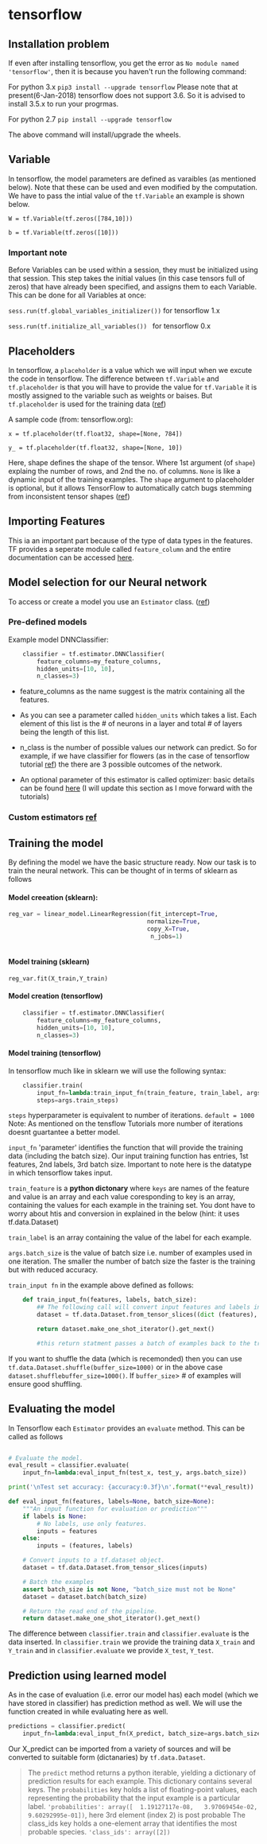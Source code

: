 # tensorflow

## Installation problem
If even after installing tensorflow, you get the error as `No module named 'tensorflow'`,
then it is because you haven't run the following command:

For python 3.x `pip3 install --upgrade tensorflow`
Please note that at present(6-Jan-2018) tensorflow does not support 3.6. So it is advised to install 3.5.x to run your progrmas.

For python 2.7 `pip install --upgrade tensorflow`

The above command will install/upgrade the wheels.

## Variable

In tensorflow, the model parameters are defined as varaibles (as mentioned below). Note
that these can be used and even modified by the computation. We have to pass the intial 
value of the `tf.Variable` an example is shown below.

`W = tf.Variable(tf.zeros([784,10]))`

`b = tf.Variable(tf.zeros([10]))`

### Important note
Before Variables can be used within a session, they must be initialized using that session.
This step takes the initial values (in this case tensors full of zeros) that have already 
been specified, and assigns them to each Variable. This can be done for all Variables at once:

`sess.run(tf.global_variables_initializer())` for tensorflow 1.x

`sess.run(tf.initialize_all_variables()) ` for tensorflow 0.x

## Placeholders

In tensorflow, a `placeholder` is a value which we will input when we excute the code
in tensorflow. The difference between `tf.Variable` and `tf.placeholder` is that you
will have to provide the value for `tf.Variable` it is mostly assigned to the variable
such as weights or baises. But `tf.placeholder` is used for the training data ([ref](https://stackoverflow.com/a/36703529/7630458))

A sample code (from: tensorflow.org): 

`x = tf.placeholder(tf.float32, shape=[None, 784])` 

`y_ = tf.placeholder(tf.float32, shape=[None, 10])`

Here, shape defines the shape of the tensor. Where 1st argument (of `shape`) explaing
the number of rows, and 2nd the no. of columns. `None` is like a dynamic input of the 
training examples. The `shape` argument to placeholder is optional, but it allows 
TensorFlow to automatically catch bugs stemming from inconsistent tensor shapes ([ref](https://www.tensorflow.org/get_started/mnist/pros#build_a_softmax_regression_model))

## Importing Features

This ia an important part because of the type of data types in the features. TF provides a seperate module called `feature_column` and the entire documentation can be accessed [here](https://www.tensorflow.org/get_started/feature_columns).

## Model selection for our Neural network

To access or create a model you use an `Estimator` class. ([ref](https://developers.google.com/machine-learning/glossary/#Estimators)) 

### Pre-defined models 

Example model DNNClassifier: 
```py
    classifier = tf.estimator.DNNClassifier(
        feature_columns=my_feature_columns,
        hidden_units=[10, 10],
        n_classes=3)
```

- feature_columns as the name suggest is the matrix containing all the features. 

- As you can see a parameter called `hidden_units` which takes a list. Each element of this list is the # of neurons in a layer and total # of layers being the length of this list.

- n_class is the number of possible values our network can predict. So for example, if we have classifier for flowers (as in the case of tensorflow tutorial [ref](https://www.tensorflow.org/get_started/get_started_for_beginners))
the there are 3 possible outcomes of the network.

- An optional parameter of this estimator is called optimizer: basic details can be found [here](https://developers.google.com/machine-learning/glossary/#optimizer)
(I will update this section as I move forward with the tutorials)


### Custom estimators [ref](https://www.tensorflow.org/get_started/custom_estimators)

## Training the model

By defining the model we have the basic structure ready. Now our task is to train the neural network. This can be thought of in terms of sklearn as follows

#### Model creeation (sklearn):

 ```python
 reg_var = linear_model.LinearRegression(fit_intercept=True,          
                                        normalize=True,
                                        copy_X=True,
                                         n_jobs=1)
                                        
 ```
#### Model training (sklearn)
`reg_var.fit(X_train,Y_train)`

#### Model creation (tensorflow)

```py
    classifier = tf.estimator.DNNClassifier(
        feature_columns=my_feature_columns,
        hidden_units=[10, 10],
        n_classes=3)
```

#### Model training (tensorflow)

In tensorflow much like in sklearn we will use the following syntax:

```python
    classifier.train(
        input_fn=lambda:train_input_fn(train_feature, train_label, args.batch_size),
        steps=args.train_steps)
```
`steps` hyperparameter is equivalent to number of iterations. `default = 1000`
Note: As mentioned on the tensflow Tutorials more number of iterations doesnt guartantee a better model. 

`input_fn` 'parameter' identifies the function that will provide the training data (including the batch size). Our input training function has entries, 1st features, 2nd labels, 3rd batch size. Important to note here is the datatype in which tensorflow takes input.

`train_feature` is a <b>python dictonary</b> where `keys` are names of the feature and value is an array and each value coresponding to key is an array, containing the values for each example in the training set. You dont have to worry about htis and conversion in explained in the below (hint: it uses tf.data.Dataset)

`train_label` is an array containing the value of the label for each example.

`args.batch_size` is the value of batch size i.e. number of examples used in one iteration. The smaller the number of batch size the faster is the training but with reduced accuracy.

`train_input fn` in the example above defined as follows:

```Python
    def train_input_fn(features, labels, batch_size):
        ## The following call will convert input features and labels into `tf.data.Dataset` 
        dataset = tf.data.Dataset.from_tensor_slices((dict (features), labels))

        return dataset.make_one_shot_iterator().get_next()

        #this return statment passes a batch of examples back to the train method.
```

If you want to shuffle the data (which is recemonded) then you can use `tf.data.Dataset.shuffle(buffer_size=1000)` or in the above case `dataset.shufflebuffer_size=1000()`. If `buffer_size`> # of examples will ensure good shuffling.

## Evaluating the model

In Tensorflow each `Estimator` provides an `evaluate` method. This can be called as follows

```Python

# Evaluate the model.
eval_result = classifier.evaluate(
    input_fn=lambda:eval_input_fn(test_x, test_y, args.batch_size))

print('\nTest set accuracy: {accuracy:0.3f}\n'.format(**eval_result))

def eval_input_fn(features, labels=None, batch_size=None):
    """An input function for evaluation or prediction"""
    if labels is None:
        # No labels, use only features.
        inputs = features
    else:
        inputs = (features, labels)

    # Convert inputs to a tf.dataset object.
    dataset = tf.data.Dataset.from_tensor_slices(inputs)

    # Batch the examples
    assert batch_size is not None, "batch_size must not be None"
    dataset = dataset.batch(batch_size)

    # Return the read end of the pipeline.
    return dataset.make_one_shot_iterator().get_next()
```

The difference between `classifier.train` and `classifier.evaluate` is the data inserted. In `classifier.train` we provide the training data `X_train` and `Y_train` and in `classifier.evaluate` we provide `X_test`, `Y_test`.


## Prediction using learned model

As in the case of evaluation (i.e. error our model has) each model (which we have stored in classifier) has prediction method as well. We will use the function created in while evaluating here as well.

```py
predictions = classifier.predict(
    input_fn=lambda:eval_input_fn(X_predict, batch_size=args.batch_size))
```

Our X_predict can be imported from a variety of sources and will be converted to suitable form (dictanaries) by `tf.data.Dataset`.

>The `predict` method returns a python iterable, yielding a dictionary of prediction results for each example. This dictionary contains several keys. The `probabilities` key holds a list of floating-point values, each representing the probability that the input example is a particular label. 
`'probabilities': array([  1.19127117e-08,   3.97069454e-02,   9.60292995e-01])`, here 3rd element (index 2) is post probable
>The class_ids key holds a one-element array that identifies the most probable species. `'class_ids': array([2])`

